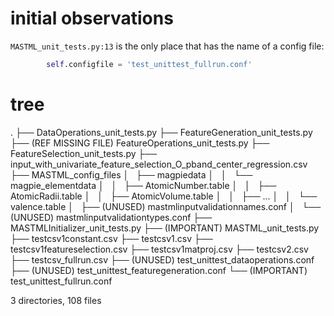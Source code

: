 # initial observations


`MASTML_unit_tests.py:13` is the only place that has the name of a config file:
```python
        self.configfile = 'test_unittest_fullrun.conf'
```

# tree
.
├── DataOperations_unit_tests.py
├── FeatureGeneration_unit_tests.py
├── (REF MISSING FILE) FeatureOperations_unit_tests.py
├── FeatureSelection_unit_tests.py
├── input_with_univariate_feature_selection_O_pband_center_regression.csv
├── MASTML_config_files
│   ├── magpiedata
│   │   └── magpie_elementdata
│   │       ├── AtomicNumber.table
│   │       ├── AtomicRadii.table
│   │       ├── AtomicVolume.table
│   │       ├── ...
│   │       └── valence.table
│   ├── (UNUSED) mastmlinputvalidationnames.conf
│   └── (UNUSED) mastmlinputvalidationtypes.conf
├── MASTMLInitializer_unit_tests.py
├── (IMPORTANT) MASTML_unit_tests.py
├── testcsv1constant.csv
├── testcsv1.csv
├── testcsv1featureselection.csv
├── testcsv1matproj.csv
├── testcsv2.csv
├── testcsv_fullrun.csv
├── (UNUSED) test_unittest_dataoperations.conf
├── (UNUSED) test_unittest_featuregeneration.conf
└── (IMPORTANT) test_unittest_fullrun.conf

3 directories, 108 files
